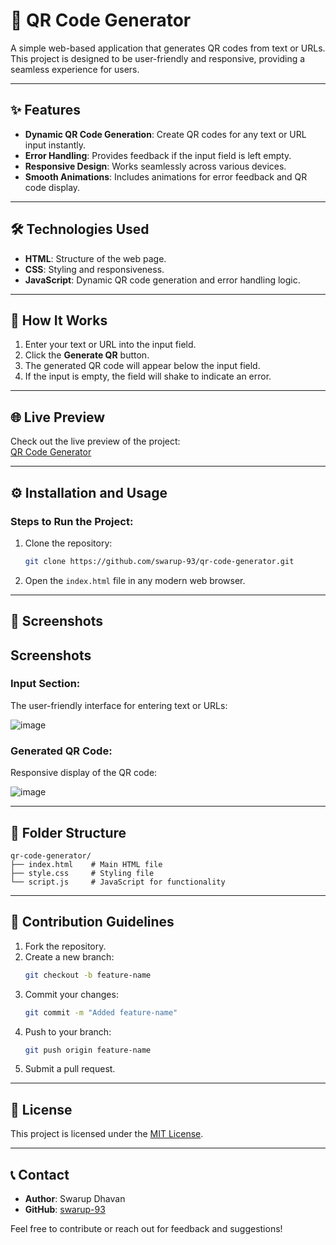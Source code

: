 # 📱 QR Code Generator  

A simple web-based application that generates QR codes from text or URLs. This project is designed to be user-friendly and responsive, providing a seamless experience for users.

---

## ✨ Features
- **Dynamic QR Code Generation**: Create QR codes for any text or URL input instantly.
- **Error Handling**: Provides feedback if the input field is left empty.
- **Responsive Design**: Works seamlessly across various devices.
- **Smooth Animations**: Includes animations for error feedback and QR code display.

---

## 🛠️ Technologies Used
- **HTML**: Structure of the web page.
- **CSS**: Styling and responsiveness.
- **JavaScript**: Dynamic QR code generation and error handling logic.

---

## 🚀 How It Works
1. Enter your text or URL into the input field.
2. Click the **Generate QR** button.
3. The generated QR code will appear below the input field.
4. If the input is empty, the field will shake to indicate an error.

---

## 🌐 Live Preview
Check out the live preview of the project:  
[QR Code Generator](https://swarup-93.github.io/QR-Code-Generator/)

---

## ⚙️ Installation and Usage
### Steps to Run the Project:
1. Clone the repository:
   ```bash
   git clone https://github.com/swarup-93/qr-code-generator.git
   ```
2. Open the `index.html` file in any modern web browser.

---

## 📸 Screenshots
## Screenshots
### Input Section:
The user-friendly interface for entering text or URLs:

![image](https://github.com/user-attachments/assets/fbd99caa-37c2-413a-bc4d-27369d108d29)



### Generated QR Code:
Responsive display of the QR code:

![image](https://github.com/user-attachments/assets/08f866a5-3dae-49fb-99f7-2c13b84e7e2c)


---

## 📂 Folder Structure
```
qr-code-generator/
├── index.html    # Main HTML file
├── style.css     # Styling file
└── script.js     # JavaScript for functionality
```

---

## 🤝 Contribution Guidelines
1. Fork the repository.
2. Create a new branch:
   ```bash
   git checkout -b feature-name
   ```
3. Commit your changes:
   ```bash
   git commit -m "Added feature-name"
   ```
4. Push to your branch:
   ```bash
   git push origin feature-name
   ```
5. Submit a pull request.

---

## 📜 License
This project is licensed under the [MIT License](LICENSE).

---

## 📞 Contact
- **Author**: Swarup Dhavan
- **GitHub**: [swarup-93](https://github.com/swarup-93)

Feel free to contribute or reach out for feedback and suggestions!
